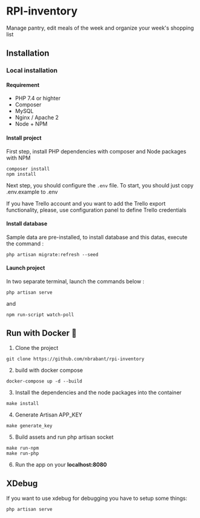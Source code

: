 # RPI-inventory

Manage pantry, edit meals of the week and organize your week's shopping list

## Installation

### Local installation

#### Requirement

- PHP 7.4 or highter
- Composer
- MySQL 
- Nginx / Apache 2
- Node + NPM 

#### Install project

First step, install PHP dependencies with composer and Node packages with NPM

```shell script
composer install
npm install
```

Next step, you should configure the `.env` file. To start, you should just 
copy .env.example to .env

If you have Trello account and you want to add the Trello export functionality, please, use configuration panel to define Trello credentials

#### Install database

Sample data are pre-installed, to install database and this datas, execute the command :

```shell script
php artisan migrate:refresh --seed
```

#### Launch project

In two separate terminal, launch the commands below :

```shell script
php artisan serve
```

and

```shell script
npm run-script watch-poll
```

## Run with Docker 🐋

1. Clone the project
```
git clone https://github.com/nbrabant/rpi-inventory
```
2. build with docker compose
```
docker-compose up -d --build
```
3. Install the dependencies and the node packages into the container
```
make install
```
4. Generate Artisan APP_KEY
```
make generate_key
```
5. Build assets and run php artisan socket
```
make run-npm
make run-php
```
6. Run the app on your **localhost:8080**

## XDebug

If you want to use xdebug for debugging you have to setup some things:

```shell script
php artisan serve
```
